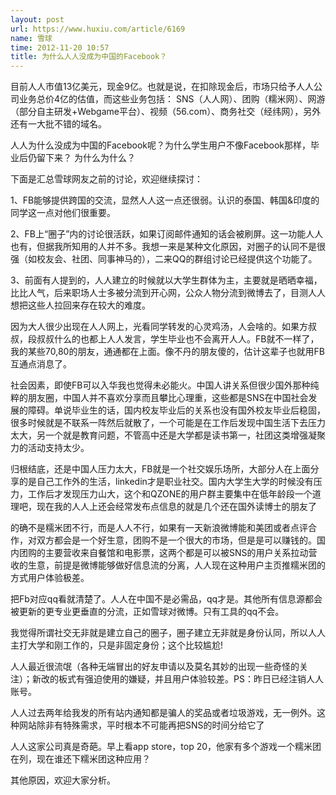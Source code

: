 ```yaml
---
layout: post
url: https://www.huxiu.com/article/6169
name: 雪球
time: 2012-11-20 10:57
title: 为什么人人没成为中国的Facebook？
---
```

目前人人市值13亿美元，现金9亿。也就是说，在扣除现金后，市场只给予人人公司业务总价4亿的估值，而这些业务包括： SNS（人人网）、团购（糯米网）、网游（部分自主研发+Webgame平台）、视频（56.com）、商务社交（经纬网），另外还有一大批不错的域名。

人人为什么没成为中国的Facebook呢？为什么学生用户不像Facebook那样，毕业后仍留下来？ 为什么为什么？

下面是汇总雪球网友之前的讨论，欢迎继续探讨：

1、FB能够提供跨国的交流，显然人人这一点还很弱。认识的泰国、韩国&印度的同学这一点对他们很重要。

2、FB上“圈子”内的讨论很活跃，如果订阅邮件通知的话会被刷屏。这一功能人人也有，但据我所知用的人并不多。我想一来是某种文化原因，对圈子的认同不是很强（如校友会、社团、同事神马的），二来QQ的群组讨论已经提供这个功能了。

3、前面有人提到的，人人建立的时候就以大学生群体为主，主要就是晒晒幸福，比比人气，后来职场人士多被分流到开心网，公众人物分流到微博去了，目测人人想把这些人拉回来存在较大的难度。

因为大人很少出现在人人网上，光看同学转发的心灵鸡汤，人会啥的。如果方叔叔，段叔叔什么的也都上人人发言，学生毕业也不会离开人人。FB就不一样了，我的某些70,80的朋友，通通都在上面。像不丹的朋友傻的，估计这辈子也就用FB互通点消息了。

社会因素，即使FB可以入华我也觉得未必能火。中国人讲关系但很少国外那种纯粹的朋友圈，中国人并不喜欢分享而且攀比心理重，这些都是SNS在中国社会发展的障碍。单说毕业生的话，国内校友毕业后的关系也没有国外校友毕业后稳固，很多时候就是不联系一阵然后就散了，一个可能是在工作后发现中国生活下去压力太大，另一个就是教育问题，不管高中还是大学都是读书第一，社团这类增强凝聚力的活动支持太少。

归根结底，还是中国人压力太大，FB就是一个社交娱乐场所，大部分人在上面分享的是自己工作外的生活，linkedin才是职业社交。国内大学生大学的时候没有压力，工作后才发现压力山大，这个和QZONE的用户群主要集中在低年龄段一个道理吧，现在我的人人上还会经常发布点信息的就是几个还在国外读博士的朋友了

的确不是糯米团不行，而是人人不行，如果有一天新浪微博能和美团或者点评合作，对双方都会是一个好生意，团购不是一个很大的市场，但是是可以赚钱的。国内团购的主要营收来自餐馆和电影票，这两个都是可以被SNS的用户关系拉动营收的生意，前提是微博能够做好信息流的分离，人人现在这种用户主页推糯米团的方式用户体验极差。

把Fb对应qq看就清楚了。人人在中国不是必需品，qq才是。其他所有信息源都会被更新的更专业更垂直的分流，正如雪球对微博。只有工具的qq不会。

我觉得所谓社交无非就是建立自己的圈子，圈子建立无非就是身份认同，所以人人主打大学和刚工作的，只是非固定身份；这个比较尴尬!

人人最近很流氓（各种无端冒出的好友申请以及莫名其妙的出现一些奇怪的关注）；新改的板式有强迫使用的嫌疑，并且用户体验较差。PS：昨日已经注销人人账号。

人人过去两年给我发的所有站内通知都是骗人的奖品或者垃圾游戏，无一例外。这种网站除非有特殊需求，平时根本不可能再把SNS的时间分给它了

人人这家公司真是奇葩。早上看app store，top 20，他家有多个游戏一个糯米团在列，现在谁还下糯米团这种应用？

其他原因，欢迎大家分析。

